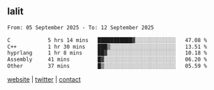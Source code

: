 ## lalit

<!--START_SECTION:waka-->

```txt
From: 05 September 2025 - To: 12 September 2025

C            5 hrs 14 mins   ███████████▓░░░░░░░░░░░░░   47.08 %
C++          1 hr 30 mins    ███▒░░░░░░░░░░░░░░░░░░░░░   13.51 %
hyprlang     1 hr 8 mins     ██▓░░░░░░░░░░░░░░░░░░░░░░   10.18 %
Assembly     41 mins         █▓░░░░░░░░░░░░░░░░░░░░░░░   06.20 %
Other        37 mins         █▒░░░░░░░░░░░░░░░░░░░░░░░   05.59 %
```

<!--END_SECTION:waka-->

[website](https://lalit.sh) | [twitter](https://x.com/@lalitcodes) | [contact](https://lalit.sh/contact)
